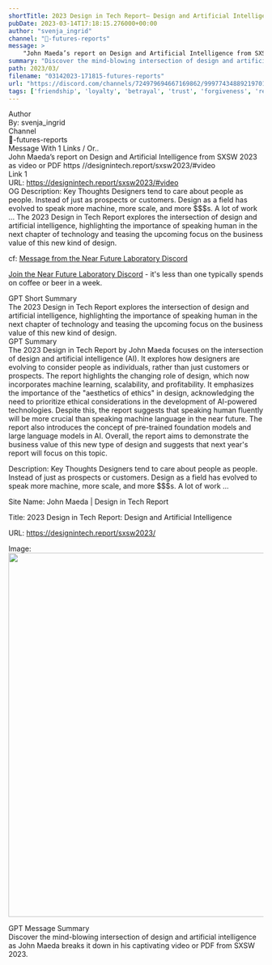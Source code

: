 ```yaml
---
shortTitle: 2023 Design in Tech Report— Design and Artificial Intelligence
pubDate: 2023-03-14T17:18:15.276000+00:00
author: "svenja_ingrid"
channel: "🌟-futures-reports"
message: >
    "John Maeda’s report on Design and Artificial Intelligence from SXSW 2023 as video or PDF  https //designintech.report/sxsw2023/#video"
summary: "Discover the mind-blowing intersection of design and artificial intelligence as John Maeda breaks it down in his captivating video or PDF from SXSW 2023."
path: 2023/03/
filename: "03142023-171815-futures-reports"
url: "https://discord.com/channels/724979694667169862/999774348892197017/1085250554931974144"
tags: ['friendship', 'loyalty', 'betrayal', 'trust', 'forgiveness', 'relationships', 'character development', 'growth', 'adversity', 'conflict', 'resolution']
---
```

<div class="metadata-title-header pt-3 pb-3 pl-2">Author</div>    
<div class="bg-gray-200 p-4 rounded-md mb-4">   
By: svenja_ingrid
</div>

<div class="metadata-title-header pt-3 pb-3 pl-2">Channel</div>    
<div class="bg-gray-200 p-4 rounded-md mb-4">   
🌟-futures-reports</span>
</div>

<div class="metadata-title-header pt-3 pb-3 pl-2">Message  With 1 Links / Or..</div>    
<div class="human-content-container">  



<div class="mb-4" style="font-family: var(--font-family-peak);">John Maeda’s report on Design and Artificial Intelligence from SXSW 2023 as video or PDF  https //designintech.report/sxsw2023/#video</div>

<div class="">Link 1</div> 
<div class="">URL: <a href="https://designintech.report/sxsw2023/#video">https://designintech.report/sxsw2023/#video</a></div>
OG Description: Key Thoughts Designers tend to care about people as people. Instead of just as prospects or customers. Design as a field has evolved to speak more machine, more scale, and more $$$s. A lot of work …  <!-- Example: Display each item in a paragraph -->
The 2023 Design in Tech Report explores the intersection of design and artificial intelligence, highlighting the importance of speaking human in the next chapter of technology and teasing the upcoming focus on the business value of this new kind of design.



<!-- 
URL: https://designintech.report/sxsw2023/#video
Description Key Thoughts Designers tend to care about people as people. Instead of just as prospects or customers. Design as a field has evolved to speak more machine, more scale, and more $$$s. A lot of work …
 -->
</div>



cf: <a href="">Message from the Near Future Laboratory Discord</a>

<a href="">Join the Near Future Laboratory Discord</a> - it's less than one typically spends on coffee or beer in a week. 



<div class="metadata-title-header pt-3 pb-3 pl-2">GPT Short Summary</div>
<div class="robot-content-container">
The 2023 Design in Tech Report explores the intersection of design and artificial intelligence, highlighting the importance of speaking human in the next chapter of technology and teasing the upcoming focus on the business value of this new kind of design.
</div>

<div class="metadata-title-header pt-3 pb-3 pl-2">GPT Summary</div>
<div class="robot-content-container">
The 2023 Design in Tech Report by John Maeda focuses on the intersection of design and artificial intelligence (AI). It explores how designers are evolving to consider people as individuals, rather than just customers or prospects. The report highlights the changing role of design, which now incorporates machine learning, scalability, and profitability. It emphasizes the importance of the "aesthetics of ethics" in design, acknowledging the need to prioritize ethical considerations in the development of AI-powered technologies. Despite this, the report suggests that speaking human fluently will be more crucial than speaking machine language in the near future. The report also introduces the concept of pre-trained foundation models and large language models in AI. Overall, the report aims to demonstrate the business value of this new type of design and suggests that next year's report will focus on this topic.
</div>

<!-- Summary:  Design in Tech Report: Design and Artificial Intelligence – John Maeda | Design in . Tech Report . Design trends revolutionizing the entrepreneurial and corporate ecosystems in tech . Related M&A activity, new patterns in creativity × business, and the rise of computational design . -->

<!-- ['friendship', 'loyalty', 'betrayal', 'trust', 'forgiveness', 'relationships', 'character development', 'growth', 'adversity', 'conflict', 'resolution'] -->

<!-- <div class="bg-gray-400"> {'og:type': 'article', 'og:title': '2023 Design in Tech Report: Design and Artificial Intelligence', 'og:url': 'https://designintech.report/sxsw2023/', 'og:description': 'Key Thoughts Designers tend to care about people as people. Instead of just as prospects or customers. Design as a field has evolved to speak more machine, more scale, and more $$$s. A lot of work …', 'og:site_name': 'John Maeda | Design in Tech Report', 'og:image': 'https://designintech.report/wp-content/uploads/2023/03/FrCTsAxXsAEVXos.jpeg', 'og:image:width': '1280', 'og:image:height': '720', 'og:image:alt': '', 'og:locale': 'en_US'} </div> -->

Description: Key Thoughts Designers tend to care about people as people. Instead of just as prospects or customers. Design as a field has evolved to speak more machine, more scale, and more $$$s. A lot of work …

Site Name: John Maeda | Design in Tech Report

Title: 2023 Design in Tech Report: Design and Artificial Intelligence

URL: https://designintech.report/sxsw2023/

Image: <img src="https://designintech.report/wp-content/uploads/2023/03/FrCTsAxXsAEVXos.jpeg" width="1280" height="720"/>




<div class="metadata-title-header pt-3 pb-3 pl-2">GPT Message Summary</div>    
<div class="robot-content-container">
Discover the mind-blowing intersection of design and artificial intelligence as John Maeda breaks it down in his captivating video or PDF from SXSW 2023.
</div>
</div>
